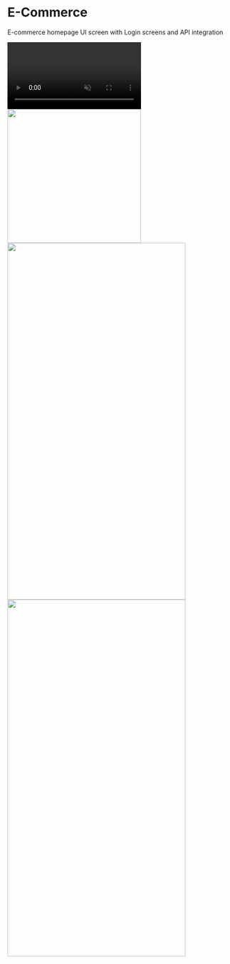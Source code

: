 # E-Commerce 

E-commerce homepage UI screen with Login screens and API integration


<video src="https://user-images.githubusercontent.com/22476073/162123159-d96f168a-21d9-4232-a265-7f9ffb7ae05a.mov" data-canonical-src="https://user-images.githubusercontent.com/22476073/162123159-d96f168a-21d9-4232-a265-7f9ffb7ae05a.mov" controls="controls" muted="muted" class="d-block rounded-bottom-2 border-top width-fit" style="max-height:640px;">

  </video>
<img src="https://user-images.githubusercontent.com/22476073/149291556-699440e8-9776-4864-a85d-ab6bb395e3be.png" width="300">
<img src="https://user-images.githubusercontent.com/22476073/149289625-31fda511-5a80-4b48-9bf6-e97f86154f82.png" width="400" height="800">
<img src="https://user-images.githubusercontent.com/22476073/149289635-c3af1737-f684-4927-8183-331ada76f255.png" width="400" height="800">
